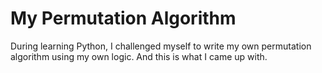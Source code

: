 # My Permutation Algorithm

During learning Python, I challenged myself to write my own permutation algorithm using my own logic. And this is what I came up with.

